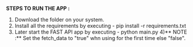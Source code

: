 **STEPS TO RUN THE APP :**
1) Download the folder on your system.
2) Install all the requirements by executing - pip install -r requirements.txt
3) Later start the FAST API app by executing - python main.py
4)** NOTE :** Set the fetch_data to "true" whn using for the first time else "false".
